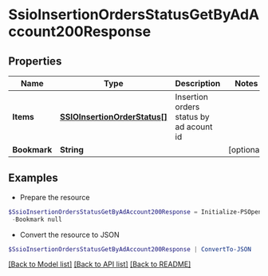 # SsioInsertionOrdersStatusGetByAdAccount200Response
## Properties

Name | Type | Description | Notes
------------ | ------------- | ------------- | -------------
**Items** | [**SSIOInsertionOrderStatus[]**](SSIOInsertionOrderStatus.md) | Insertion orders status by ad acount id | 
**Bookmark** | **String** |  | [optional] 

## Examples

- Prepare the resource
```powershell
$SsioInsertionOrdersStatusGetByAdAccount200Response = Initialize-PSOpenAPIToolsSsioInsertionOrdersStatusGetByAdAccount200Response  -Items null `
 -Bookmark null
```

- Convert the resource to JSON
```powershell
$SsioInsertionOrdersStatusGetByAdAccount200Response | ConvertTo-JSON
```

[[Back to Model list]](../README.md#documentation-for-models) [[Back to API list]](../README.md#documentation-for-api-endpoints) [[Back to README]](../README.md)


